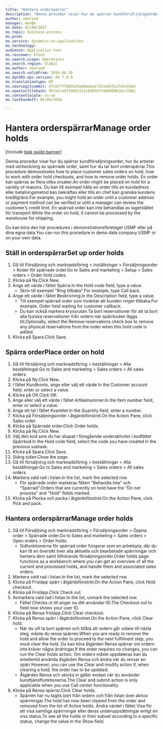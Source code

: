 ```yaml
--- 
title: "Hantera orderspärrar"
description: "Denna procedur visar hur du spärrar kundförsäljningsorder, hur du arbetar med utcheckning av spärrade order, samt hur du tar bort orderspärrar."
author: omulvad
manager: AnnBe
ms.date: 01/09/2017
ms.topic: business-process
ms.prod: 
ms.service: dynamics-ax-applications
ms.technology: 
audience: Application User
ms.reviewer: kfend
ms.search.scope: Operations
ms.search.region: Global
ms.author: omulvad
ms.search.validFrom: 2016-06-30
ms.dyn365.ops.version: AX 7.0.0
ms.translationtype: HT
ms.sourcegitcommit: efcb77ff883b29a4bbaba27551e02311742afbbd
ms.openlocfilehash: 957e2ca47fd493121c6497677a0d958618cc5561
ms.contentlocale: sv-se
ms.lasthandoff: 05/08/2018

---
```

# <a name="manage-order-holds"></a><span data-ttu-id="46f05-103">Hantera orderspärrar</span><span class="sxs-lookup"><span data-stu-id="46f05-103">Manage order holds</span></span>

[!include [task guide banner](../../includes/task-guide-banner.md)]

<span data-ttu-id="46f05-104">Denna procedur visar hur du spärrar kundförsäljningsorder, hur du arbetar med utcheckning av spärrade order, samt hur du tar bort orderspärrar.</span><span class="sxs-lookup"><span data-stu-id="46f05-104">This procedure demonstrates how to place customer sales orders on hold, how to work with order hold checkouts, and how to remove order holds.</span></span> <span data-ttu-id="46f05-105">En order kan spärras av flera olika orsaker.</span><span class="sxs-lookup"><span data-stu-id="46f05-105">An order might be placed on hold for a variety of reasons.</span></span> <span data-ttu-id="46f05-106">Du kan till exempel hålla en order tills en kundadress eller betalningsmetod kan bekräftas eller tills en chef kan granska kundens kreditgräns.</span><span class="sxs-lookup"><span data-stu-id="46f05-106">For example, you might hold an order until a customer address or payment method can be verified or until a manager can review the customer’s credit limit.</span></span> <span data-ttu-id="46f05-107">En spärrad order kan inte behandlas av lagerstället för transport.</span><span class="sxs-lookup"><span data-stu-id="46f05-107">While the order on hold, it cannot be processed by the warehouse for shipping.</span></span> 

<span data-ttu-id="46f05-108">Du kan köra den här proceduren i demonstrationsföretaget USMF eller på dina egna data.</span><span class="sxs-lookup"><span data-stu-id="46f05-108">You can run this procedure in demo data company USMF or on your own data.</span></span>


## <a name="set-up-order-holds"></a><span data-ttu-id="46f05-109">Ställ in orderspärrar</span><span class="sxs-lookup"><span data-stu-id="46f05-109">Set up order holds</span></span>
1. <span data-ttu-id="46f05-110">Gå till Försäljning och marknadsföring > Inställningar > Försäljningsorder > Koder för spärrade order.</span><span class="sxs-lookup"><span data-stu-id="46f05-110">Go to Sales and marketing > Setup > Sales orders > Order hold codes.</span></span>
2. <span data-ttu-id="46f05-111">Klicka på Ny.</span><span class="sxs-lookup"><span data-stu-id="46f05-111">Click New.</span></span>
3. <span data-ttu-id="46f05-112">Ange ett värde i fältet Spärra.</span><span class="sxs-lookup"><span data-stu-id="46f05-112">In the Hold code field, type a value.</span></span>
    * <span data-ttu-id="46f05-113">Skriv till exempel "Ring tillbaka".</span><span class="sxs-lookup"><span data-stu-id="46f05-113">For example, type Call back.</span></span>  
4. <span data-ttu-id="46f05-114">Ange ett värde i fältet Beskrivning.</span><span class="sxs-lookup"><span data-stu-id="46f05-114">In the Description field, type a value.</span></span>
    * <span data-ttu-id="46f05-115">Till exempel spärrad order som inväntar att kunden ringer tillbaka.</span><span class="sxs-lookup"><span data-stu-id="46f05-115">For example, Order held waiting for customer callback.</span></span>  
    * <span data-ttu-id="46f05-116">Du kan också markera kryssrutan Ta bort reservationer för att ta bort alla fysiska reservationer från ordern när spärrkoden läggs till.</span><span class="sxs-lookup"><span data-stu-id="46f05-116">Optionally, select the Remove reservations check box to remove any physical reservations from the order when this hold code is added.</span></span>  
5. <span data-ttu-id="46f05-117">Klicka på Spara.</span><span class="sxs-lookup"><span data-stu-id="46f05-117">Click Save.</span></span>

## <a name="place-order-on-hold"></a><span data-ttu-id="46f05-118">Spärra order</span><span class="sxs-lookup"><span data-stu-id="46f05-118">Place order on hold</span></span>
1. <span data-ttu-id="46f05-119">Gå till försäljning och marknadsföring > beställningar > Alla beställningar.</span><span class="sxs-lookup"><span data-stu-id="46f05-119">Go to Sales and marketing > Sales orders > All sales orders.</span></span>
2. <span data-ttu-id="46f05-120">Klicka på Ny.</span><span class="sxs-lookup"><span data-stu-id="46f05-120">Click New.</span></span>
3. <span data-ttu-id="46f05-121">I fältet Kundkonto, ange eller välj ett värde.</span><span class="sxs-lookup"><span data-stu-id="46f05-121">In the Customer account field, enter or select a value.</span></span>
4. <span data-ttu-id="46f05-122">Klicka på OK.</span><span class="sxs-lookup"><span data-stu-id="46f05-122">Click OK.</span></span>
5. <span data-ttu-id="46f05-123">Ange eller välj ett värde i fältet Artikelnummer.</span><span class="sxs-lookup"><span data-stu-id="46f05-123">In the Item number field, enter or select a value.</span></span>
6. <span data-ttu-id="46f05-124">Ange ett tal i fältet Kvantitet.</span><span class="sxs-lookup"><span data-stu-id="46f05-124">In the Quantity field, enter a number.</span></span>
7. <span data-ttu-id="46f05-125">Klicka på Försäljningsorder i åtgärdsfönstret.</span><span class="sxs-lookup"><span data-stu-id="46f05-125">On the Action Pane, click Sales order.</span></span>
8. <span data-ttu-id="46f05-126">Klicka på Spärrade order.</span><span class="sxs-lookup"><span data-stu-id="46f05-126">Click Order holds.</span></span>
9. <span data-ttu-id="46f05-127">Klicka på Ny.</span><span class="sxs-lookup"><span data-stu-id="46f05-127">Click New.</span></span>
10. <span data-ttu-id="46f05-128">Välj den kod som du har skapat i föregående underaktivitet i kodfältet Spärrkod.</span><span class="sxs-lookup"><span data-stu-id="46f05-128">In the Hold code field, select the code you have created in the previous subtask.</span></span>
11. <span data-ttu-id="46f05-129">Klicka på Spara.</span><span class="sxs-lookup"><span data-stu-id="46f05-129">Click Save.</span></span>
12. <span data-ttu-id="46f05-130">Stäng sidan.</span><span class="sxs-lookup"><span data-stu-id="46f05-130">Close the page.</span></span>
13. <span data-ttu-id="46f05-131">Gå till försäljning och marknadsföring > beställningar > Alla beställningar.</span><span class="sxs-lookup"><span data-stu-id="46f05-131">Go to Sales and marketing > Sales orders > All sales orders.</span></span>
14. <span data-ttu-id="46f05-132">Markera vald rad i listan.</span><span class="sxs-lookup"><span data-stu-id="46f05-132">In the list, mark the selected row.</span></span>
    * <span data-ttu-id="46f05-133">För spärrade order markeras fälten "Behandla inte" och "Spärrad".</span><span class="sxs-lookup"><span data-stu-id="46f05-133">Orders that are currently on hold have the "Do not process" and "Hold" fields marked.</span></span>    
15. <span data-ttu-id="46f05-134">Klicka på Plocka och packa i åtgärdsfönstret.</span><span class="sxs-lookup"><span data-stu-id="46f05-134">On the Action Pane, click Pick and pack.</span></span>

## <a name="manage-order-holds"></a><span data-ttu-id="46f05-135">Hantera orderspärrar</span><span class="sxs-lookup"><span data-stu-id="46f05-135">Manage order holds</span></span>
1. <span data-ttu-id="46f05-136">Gå till Försäljning och marknadsföring > Försäljningsorder > Öppna order > Spärrade order.</span><span class="sxs-lookup"><span data-stu-id="46f05-136">Go to Sales and marketing > Sales orders > Open orders > Order holds.</span></span>
    * <span data-ttu-id="46f05-137">Sidfunktionerna för spärrad order fungerar som en arbetsyta, där du kan få en översikt över alla aktuella och bearbetade spärrningar och hantera dem samt tillhörande försäljningsorder.</span><span class="sxs-lookup"><span data-stu-id="46f05-137">Order holds page functions as a workbench where you can get an overview of all the current and processed holds, and handle them and associated sales orders.</span></span>      
2. <span data-ttu-id="46f05-138">Markera vald rad i listan.</span><span class="sxs-lookup"><span data-stu-id="46f05-138">In the list, mark the selected row.</span></span>
3. <span data-ttu-id="46f05-139">Klicka på Frisläpp spärr i åtgärdsfönstret.</span><span class="sxs-lookup"><span data-stu-id="46f05-139">On the Action Pane, click Hold checkout.</span></span>
4. <span data-ttu-id="46f05-140">Klicka på Frisläpp.</span><span class="sxs-lookup"><span data-stu-id="46f05-140">Click Check out.</span></span>
5. <span data-ttu-id="46f05-141">Avmarkera vald rad i listan.</span><span class="sxs-lookup"><span data-stu-id="46f05-141">In the list, unmark the selected row.</span></span>
    * <span data-ttu-id="46f05-142">Fältet Checka ut till anger nu ditt användar-ID.</span><span class="sxs-lookup"><span data-stu-id="46f05-142">The Checkout out to field now shows your user ID.</span></span>   
6. <span data-ttu-id="46f05-143">Klicka på Rensa frisläpp.</span><span class="sxs-lookup"><span data-stu-id="46f05-143">Click Clear checkout.</span></span>
7. <span data-ttu-id="46f05-144">Klicka på Rensa spärr i åtgärdsfönstret.</span><span class="sxs-lookup"><span data-stu-id="46f05-144">On the Action Pane, click Clear hold.</span></span>
    * <span data-ttu-id="46f05-145">När du vill ta bort spärren och tillåta att ordern går vidare till nästa steg, måste du rensa spärren.</span><span class="sxs-lookup"><span data-stu-id="46f05-145">When you are ready to remove the hold and allow the order to proceed to the next fulfilment step, you must clear the hold.</span></span> <span data-ttu-id="46f05-146">Du kan köra åtgärden Rensa spärrar om ordern inte kräver några ändringar.</span><span class="sxs-lookup"><span data-stu-id="46f05-146">If the order requires no changes, you can run the Clear holds action.</span></span> <span data-ttu-id="46f05-147">Om ordern måste uppdateras kan du emellertid använda åtgärden Rensa och ändra när du rensar en spärr.</span><span class="sxs-lookup"><span data-stu-id="46f05-147">However, you can use the Clear and modify action if, when clearing a hold, the order has to be updated.</span></span>      
    * <span data-ttu-id="46f05-148">Åtgärden Rensa och skicka in gäller endast när du använder kundtjänstfunktionerna.</span><span class="sxs-lookup"><span data-stu-id="46f05-148">The Clear and submit action is only applicable when you use Call center functionality.</span></span>  
8. <span data-ttu-id="46f05-149">Klicka på Rensa spärrar.</span><span class="sxs-lookup"><span data-stu-id="46f05-149">Click Clear holds.</span></span>
    * <span data-ttu-id="46f05-150">Spärren har nu tagits bort från ordern och från listan över aktiva spärrningar.</span><span class="sxs-lookup"><span data-stu-id="46f05-150">The hold has now been cleared from the order and removed from the list of Active holds.</span></span> <span data-ttu-id="46f05-151">Ändra värdet i fältet Visa för att visa samtliga spärrningar eller deras underuppsättningar enligt en viss status.</span><span class="sxs-lookup"><span data-stu-id="46f05-151">To see all the holds or their subset according to a specific status, change the value in the Show field.</span></span>     


